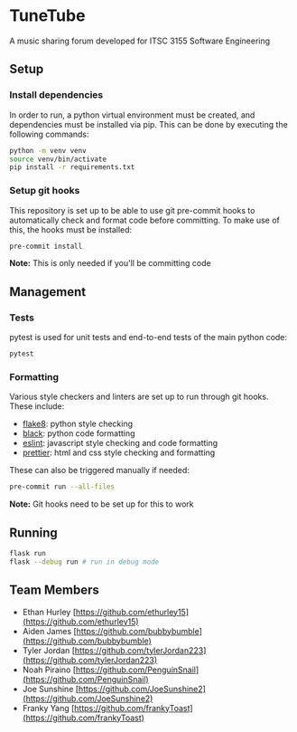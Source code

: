 # TuneTube

A music sharing forum developed for ITSC 3155 Software Engineering

## Setup

### Install dependencies

In order to run, a python virtual environment must be created, and dependencies must be installed via pip.
This can be done by executing the following commands:

```bash
python -m venv venv
source venv/bin/activate
pip install -r requirements.txt
```

### Setup git hooks

This repository is set up to be able to use git pre-commit hooks to automatically check and format code before committing.
To make use of this, the hooks must be installed:

```bash
pre-commit install
```

**Note:** This is only needed if you'll be committing code

## Management

### Tests

pytest is used for unit tests and end-to-end tests of the main python code:

```bash
pytest
```

### Formatting

Various style checkers and linters are set up to run through git hooks.
These include:

- [flake8](https://flake8.pycqa.org/): python style checking
- [black](https://black.readthedocs.io/): python code formatting
- [eslint](https://eslint.org/): javascript style checking and code formatting
- [prettier](https://prettier.io/): html and css style checking and formatting

These can also be triggered manually if needed:

```bash
pre-commit run --all-files
```

**Note:** Git hooks need to be set up for this to work

## Running

```bash
flask run
flask --debug run # run in debug mode
```

## Team Members

- Ethan Hurley [https://github.com/ethurley15](https://github.com/ethurley15)
- Aiden James [https://github.com/bubbybumble](https://github.com/bubbybumble)
- Tyler Jordan [https://github.com/tylerJordan223](https://github.com/tylerJordan223)
- Noah Piraino [https://github.com/PenguinSnail](https://github.com/PenguinSnail)
- Joe Sunshine [https://github.com/JoeSunshine2](https://github.com/JoeSunshine2)
- Franky Yang [https://github.com/frankyToast](https://github.com/frankyToast)

